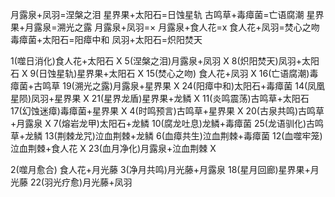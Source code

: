 月露泉+凤羽=涅槃之泪
星界果+太阳石=日蚀星轨
古鸣草+毒瘴菌=亡语腐潮
星界果+月露泉=溯光之露
月露泉+凤羽=×
月露泉+食人花=x
食人花+凤羽=焚心之吻
毒瘴菌+太阳石=阳瘴中和
凤羽+太阳石=炽阳焚天

1(噬日消化)食人花+太阳石  X
5(涅槃之泪)月露泉+凤羽  X
8(炽阳焚天)凤羽+太阳石  X
9(日蚀星轨)星界果+太阳石  X
15(焚心之吻) 食人花+凤羽  X
16(亡语腐潮)毒瘴菌+古鸣草
19(溯光之露)月露泉+星界果  X
24(阳瘴中和)太阳石+毒瘴菌
14(凤凰星陨)凤羽+星界果  X
21(星界龙盾)星界果+龙鳞  X
11(炎鸣震荡)古鸣草+太阳石
17(幻蚀迷瘴)毒瘴菌+星界果  X
4(时鸣预言)古鸣草+星界果  X
20(古泉共鸣)古鸣草+月露泉  X
7(熔岩龙甲)太阳石+龙鳞
10(腐龙吐息)龙鳞+毒瘴菌
25(龙语驯化)古鸣草+龙鳞
13(荆棘龙咒)泣血荆棘+龙鳞
6(血瘴共生)泣血荆棘+毒瘴菌
12(血噬牢笼)泣血荆棘+食人花  X
23(血月净化)月露泉+泣血荆棘  X

2(噬月愈合) 食人花+月光藤
3(净月共鸣)月光藤+月露泉
18(星月回廊)星界果+月光藤
22(羽光疗愈)月光藤+凤羽